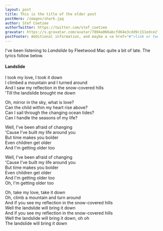 ```yaml
---
layout: post
title: This is the title of the older post
postHero: /images/shark.jpg
author: Stef Coetzee
authorTwitter: https://twitter.com/stef_coetzee
gravatar: https://s.gravatar.com/avatar/7804a066abcfd64e3cdd9c151edce2fd?s=150
postFooter: Additional information, and maybe a <a href="#">link or two</a>
---
```


I've been listening to *Landslide* by Fleetwood Mac quite a bit of late. The lyrics follow below.

#### Landslide

I took my love, I took it down<br>
I climbed a mountain and I turned around<br>
And I saw my reflection in the snow-covered hills<br>
'Till the landslide brought me down<br>

Oh, mirror in the sky, what is love?<br>
Can the child within my heart rise above?<br>
Can I sail through the changing ocean tides?<br>
Can I handle the seasons of my life?<br>

Well, I've been afraid of changing<br>
'Cause I've built my life around you<br>
But time makes you bolder<br>
Even children get older<br>
And I'm getting older too<br>

Well, I've been afraid of changing<br>
'Cause I've built my life around you<br>
But time makes you bolder<br>
Even children get older<br>
And I'm getting older too<br>
Oh, I'm getting older too<br>

Oh, take my love, take it down<br>
Oh, climb a mountain and turn around<br>
And if you see my reflection in the snow-covered hills<br>
Well the landslide will bring it down<br>
And if you see my reflection in the snow-covered hills<br>
Well the landslide will bring it down, oh oh<br>
The landslide will bring it down<br>